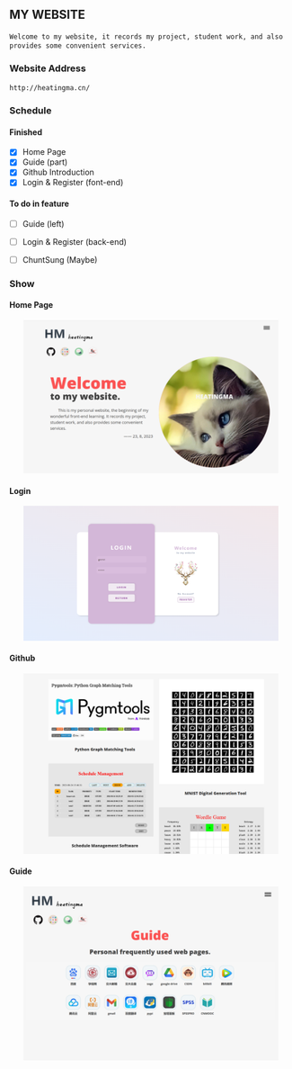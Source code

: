 ## MY WEBSITE

    Welcome to my website, it records my project, student work, and also provides some convenient services.

### Website Address

    http://heatingma.cn/

### Schedule

#### Finished

- [x] Home Page
- [x] Guide (part)
- [x] Github Introduction
- [x] Login & Register (font-end)

#### To do in feature

- [ ] Guide (left)
- [ ] Login & Register (back-end)
- [ ] ChuntSung (Maybe)


### Show

#### Home Page

<div><center>
<img src=pics/home.png width=90% height=90%>
</center></div>

#### Login 

<div><center>
<img src=pics/login.png width=90% height=90%>
</center></div>

#### Github

<div><center>
<img src=pics/github.png width=90% height=90%>
</center></div>

#### Guide

<div><center>
<img src=pics/guide.png width=90% height=90%>
</center></div>




